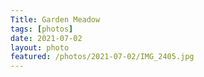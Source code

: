 ```yaml
---
Title: Garden Meadow
tags: [photos]
date: 2021-07-02
layout: photo
featured: /photos/2021-07-02/IMG_2405.jpg
---
```

